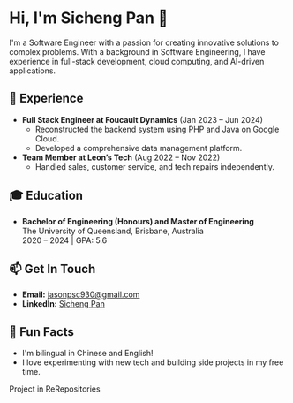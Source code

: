 # Hi, I'm Sicheng Pan 👋
I'm a Software Engineer with a passion for creating innovative solutions to complex problems. With a background in Software Engineering, I have experience in full-stack development, cloud computing, and AI-driven applications.
## 💼 Experience
- **Full Stack Engineer at Foucault Dynamics** (Jan 2023 – Jun 2024)
  - Reconstructed the backend system using PHP and Java on Google Cloud.
  - Developed a comprehensive data management platform.
- **Team Member at Leon’s Tech** (Aug 2022 – Nov 2022)
  - Handled sales, customer service, and tech repairs independently.
## 🎓 Education
- **Bachelor of Engineering (Honours) and Master of Engineering**  
  The University of Queensland, Brisbane, Australia  
  2020 – 2024 | GPA: 5.6
## 📫 Get In Touch
- **Email:** jasonpsc930@gmail.com
- **LinkedIn:** [Sicheng Pan](https://www.linkedin.com/in/sicheng-pan-24a084192)
## 🎉 Fun Facts
- I'm bilingual in Chinese and English!
- I love experimenting with new tech and building side projects in my free time.

Project in ReRepositories
